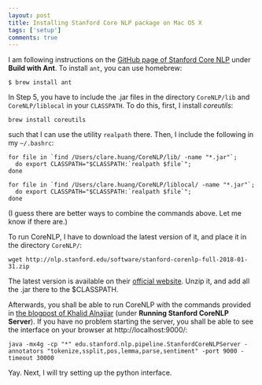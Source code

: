 ```yaml
---
layout: post
title: Installing Stanford Core NLP package on Mac OS X
tags: ['setup']
comments: true
---
```


I am following instructions on the [GitHub page of Stanford Core NLP](https://github.com/stanfordnlp/CoreNLP) 
under **Build with Ant**. To install `ant`, you can use homebrew:
<!--more-->
```
$ brew install ant
```

In Step 5, you have to include the .jar files in the directory `CoreNLP/lib` and 
`CoreNLP/liblocal` in your `CLASSPATH`. To do this, first, I install *coreutils*:

```
brew install coreutils
```

such that I can use the utility `realpath` there. Then, I include the following in my `~/.bashrc`:

```
for file in `find /Users/clare.huang/CoreNLP/lib/ -name "*.jar"`;
  do export CLASSPATH="$CLASSPATH:`realpath $file`";
done

for file in `find /Users/clare.huang/CoreNLP/liblocal/ -name "*.jar"`;
  do export CLASSPATH="$CLASSPATH:`realpath $file`";
done
```

(I guess there are better ways to combine the commands above. Let me know if there are.)

To run CoreNLP, I have to download the latest version of it, and place it in the directory 
`CoreNLP/`:

```
wget http://nlp.stanford.edu/software/stanford-corenlp-full-2018-01-31.zip
```

The latest version is available on 
their [official website](https://stanfordnlp.github.io/CoreNLP/download.html#steps). Unzip 
it, and add all the .jar there to the $CLASSPATH.

Afterwards, you shall be able to run CoreNLP with the commands provided 
in [the blogpost of Khalid Alnajjar](https://www.khalidalnajjar.com/setup-use-stanford-corenlp-server-python/) 
(under **Running Stanford CoreNLP Server**). If you have no problem starting the server, 
you shall be able to see the interface on your browser at http://localhost:9000/:


```
java -mx4g -cp "*" edu.stanford.nlp.pipeline.StanfordCoreNLPServer -annotators "tokenize,ssplit,pos,lemma,parse,sentiment" -port 9000 -timeout 30000
```

Yay. Next, I will try setting up the python interface.
